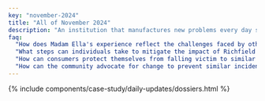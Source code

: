 ```yaml
---
key: "november-2024"
title: "All of November 2024"
description: "An institution that manufactures new problems every day shouldn't exist! Delve into the recurring nightmare of unnecessary complications at Richfield. Witness firsthand the frustrations of Madam Ella as she grapples with the perpetual burden of double-checking and fixing errors, exacerbated by Richfield's repeated missteps. Uncover the truth behind their careless actions and the repercussions faced by those ensnared in their web of malpractice. Explore the dark side of organizational inefficiency and the toll it takes on the consumers."
faq:
  "How does Madam Ella's experience reflect the challenges faced by others dealing with Richfield's practices?": "Madam Ella's experience serves as a poignant example of the struggles individuals encounter when dealing with Richfield's practices. Her perpetual burden of double-checking and fixing errors resonates with others who have faced similar challenges, highlighting the widespread impact of Richfield's actions."
  "What steps can individuals take to mitigate the impact of Richfield's repeated missteps?": "Individuals can mitigate the impact of Richfield's repeated missteps by maintaining meticulous records. Madam Ella hadn't video-taped the first two years, and she has paid highly for such mistake. Don't make the same mistake; film everything!"
  "How can consumers protect themselves from falling victim to similar malpractices in other organizations?": "Consumers can protect themselves by conducting thorough research, asking detailed questions about procedures and guarantees, and remaining vigilant for any signs of negligence or malpractice."
  "How can the community advocate for change to prevent similar incidents from occurring in the future?": "The community can advocate for change by raising awareness, petitioning for policy reforms, and holding organizations accountable for their actions through collective action and engagement."
---
```

{% include components/case-study/daily-updates/dossiers.html %}
